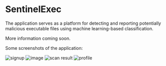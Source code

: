 # SentinelExec
The application serves as a platform for detecting and reporting potentially malicious executable files using machine learning-based classification.

More information coming soon.

Some screenshots of the application:

![signup](https://github.com/user-attachments/assets/64707e3d-69b4-453a-9fdc-014d50500a7f)
![image](https://github.com/user-attachments/assets/d3d739f1-18b1-4c5a-9471-ea22dc0fad60)
![scan result](https://github.com/user-attachments/assets/7c37fa4c-0ed8-43ff-8959-3da0cdc3691f)
![profile](https://github.com/user-attachments/assets/5c6f4b60-fcb8-4adf-bd0d-cb09b193459a)

